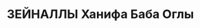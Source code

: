 ---
title: ЗЕЙНАЛЛЫ Ханифа Баба Оглы
description: "(1896 - 1938) \n  - литературовед, критик, фольклорист, член Союза писателей\
  \ с 1934 года. \n  Родился 24 марта 1896 года в городе Баку. \n  Работал главным\
  \ редактором в Азербайджанском государственном издательстве (1923-1929). \n  Арестован\
  \ в 27 января 1937 года, расстрелян в октябре того же года."
---